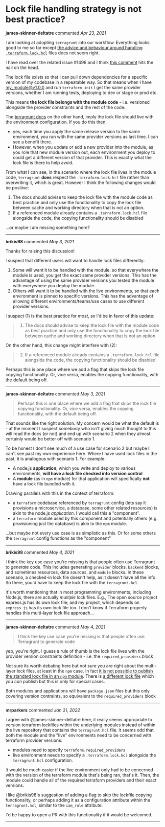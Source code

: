 # Lock file handling strategy is not best practice?

**james-skinner-deltatre** commented *Apr 23, 2021*

I am looking at adopting `terragrunt` into our workflow. Everything looks good to me so far except [the advice and behaviour around handling `.terraform.lock.hcl`](https://terragrunt.gruntwork.io/docs/features/lock-file-handling/) files does not seem right.

I have read over the related issue #1498 and I think [this comment](https://github.com/gruntwork-io/terragrunt/issues/1498#issuecomment-768211313) hits the nail on the head.

The lock file exists so that I can pull down dependencies for a specific version of my codebase in a repeatable way. So that means when I have my_module@v1.0.0 and run `terraform init` I get the same provider versions, whether I am running tests, deploying to dev or stage or prod etc.

This means **the lock file belongs with the module code** - i.e. versioned alongside the provider constraints and the rest of the code.

The [terragrunt docs](https://terragrunt.gruntwork.io/docs/features/lock-file-handling/) on the other hand, imply the lock file should live with the environment configuration. If you do this then:
* yes, each time you apply the same release version to the same environment, you run with the same provider versions as last time. I can see a benefit there.
* However, when you update or add a new provider into the module, as you role that new module version out, each environment you deploy to could get a different version of that provider. This is exactly what the lock file is there to help avoid.

From what I can see, in the scenario where the lock file lives in the module code, `terragrunt` **does** respect the `.terraform.lock.hcl` file rather than overwriting it, which is great. However I think the following changes would be positive:

1. The docs should advise to keep the lock file with the module code as best practice and only use the functionality to copy the lock file between cache and working directory when that is not an option.
2. If a referenced module already contains a `.terraform.lock.hcl` file alongside the code, the copying functionality should be disabled

...or maybe I am missing something here?
<br />
***


**brikis98** commented *May 3, 2021*

Thanks for raising this discussion!

I suspect that different users will want to handle lock files differently:

1. Some will want it to be handled with the module, so that everywhere the module is used, you get the exact same provider versions. This has the advantage of using the same provider versions you tested the module with everywhere you deploy the module.
2. Others will want it to be handled with the live environments, so that each environment is pinned to specific versions. This has the advantage of allowing different environments/teams/use cases to use different provider versions. 

I suspect (1) is the best practice for _most_, so I'd be in favor of this update:

> 1. The docs should advise to keep the lock file with the module code as best practice and only use the functionality to copy the lock file between cache and working directory when that is not an option.

On the other hand, this change might interfere with (2):

> 2. If a referenced module already contains a `.terraform.lock.hcl` file alongside the code, the copying functionality should be disabled

Perhaps this is one place where we add a flag that skips the lock file copying functionality. Or, vice versa, enables the copying functionality, with the default being off.

***

**james-skinner-deltatre** commented *May 3, 2021*

> Perhaps this is one place where we add a flag that skips the lock file copying functionality. Or, vice versa, enables the copying functionality, with the default being off.

That sounds like the right solution. My concern would be what the default is - at the moment I suspect somebody who isn't giving much thought to this will read the docs (or not) and end up with scenario 2 when they almost certainly would be better off with scenario 1.

To be honest I don't see much of a use case for scenario 2 but maybe I can't see past my own experience here. Where I have used lock files in the past, it is analogous with scenario 1. For example:
* A node.js **application**, which you write and deploy to various environments, **will have a lock file checked into version control**
* A **module** (as in `npm` module) for that application will specifically **not** have a lock file bundled with it.

Drawing parallels with this in the context of terraform:
* a `terraform` codebase referenced by `terragrunt` config (lets say it provisions a microservice, a database, some other related resources) is akin to the node.js _application_. I would call this a "component".
* a `terraform` module used by this component and potentially others (e.g. provisioning just the database) is akin to the `npm` module. 

...but maybe not every use case is as simplistic as this. Or for some others the `terragrunt` config functions as the "component"
***

**brikis98** commented *May 4, 2021*

I think the key use case you're missing is that people often use Terragrunt to _generate_ code. This includes generating `provider` blocks, `backend` blocks, and sometimes resources, data sources, and `module` blocks. In these scenario, a checked-in lock file doesn't help, as it doesn't have all the info. So there, you'd have to keep the lock file with the `terragrunt.hcl`.

It's worth mentioning that in most programming environments, including Node.js, there are actually _multiple_ lock files. E.g., The open source project express.js has its own lock file; and my project, which depends on `express.js` has its own lock file too. I don't know if Terraform properly handles this multi-layer lock file approach...


***

**james-skinner-deltatre** commented *May 4, 2021*

> I think the key use case you're missing is that people often use Terragrunt to generate code

yep, you're right. I guess a rule of thumb is the lock file lives with the provider version constraints definition - i.e. the `required_providers` block

Not sure its worth debating here but not sure you are right about the multi-layer lock files, at least in the `npm` case. In fact [it is not possible to publish the standard lock file in an `npm` module](https://docs.npmjs.com/cli/v7/configuring-npm/package-json#files). There is [a different lock file](https://docs.npmjs.com/cli/v7/configuring-npm/npm-shrinkwrap-json) which you _can_ publish but this is only for special cases.

Both modules and applications will have `package.json` files but this only covering version contraints, so equivalent to the `required_providers` block
***

**mrparkers** commented *Jan 31, 2022*

I agree with @james-skinner-deltatre here, it really seems appropriate to version terraform lockfiles within the underlying modules instead of within the live repository that contains the `terragrunt.hcl` file.  It seems odd that both the module and the "live" environments need to be concerned with terraform provider versions:

- modules need to specify `terraform.required_providers`
- live environment needs to specify a `.terraform.lock.hcl` alongside the `terragrunt.hcl` configuration.

It would be much easier if the live environment only had to be concerned with the version of the terraform module that's being ran, that's it.  Then, the module could handle all of the required terraform providers and their exact versions.

I like @brikis98's suggestion of adding a flag to skip the lockfile copying functionality, or perhaps adding it as a configuration attribute within the `terragrunt.hcl`, similar to the `iam_role` attribute.

I'd be happy to open a PR with this functionality if it would be welcomed.
***

